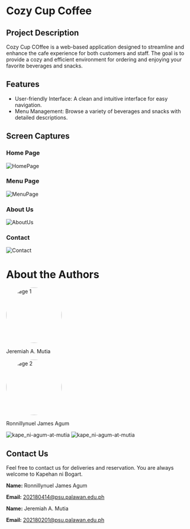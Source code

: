 # Cozy Cup Coffee 

## Project Description 
Cozy Cup COffee is a web-based application designed to streamline and enhance the cafe experience for both customers and staff. The goal is to provide a cozy and efficient environment for ordering and enjoying your favorite beverages and snacks.

## Features 
- User-friendly Interface: A clean and intuitive interface for easy navigation.
- Menu Management: Browse a variety of beverages and snacks with detailed descriptions.

## Screen Captures 

### Home Page
![HomePage](home.jpg)

### Menu Page
![MenuPage](menu.jpg)

### About Us
![AboutUs](about.jpg)

### Contact
![Contact](contact.jpg)

# About the Authors

<a href="https://github.com/jeffhaha101">
    <img src="img/jeff.jpg" alt="Image 1" width="150" style="border-radius: 50%;">
</a>

Jeremiah A. Mutia


<a href="https://github.com/rondonbrij">
    <img src="img/pfp.jpg" alt="Image 2" width="150" style="border-radius: 50%;">
</a>

Ronnillynuel James Agum

![kape_ni-agum-at-mutia](img/ron.jpg)
![kape_ni-agum-at-mutia](img/jeff.jpg)

## Contact Us

Feel free to contact us for deliveries and reservation. You are always welcome to Kapehan ni Bogart.

 **Name:** Ronnillynuel James Agum

 **Email:** 202180414@psu.palawan.edu.ph

 **Name:** Jeremiah A. Mutia

 **Email:** 202180201@psu.palawan.edu.ph

